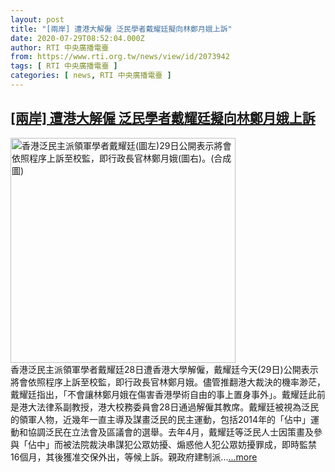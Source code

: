 ```yaml
---
layout: post
title: "[兩岸] 遭港大解僱 泛民學者戴耀廷擬向林鄭月娥上訴"
date: 2020-07-29T08:52:04.000Z
author: RTI 中央廣播電臺
from: https://www.rti.org.tw/news/view/id/2073942
tags: [ RTI 中央廣播電臺 ]
categories: [ news, RTI 中央廣播電臺 ]
---
```

<!--1596012724000-->
[[兩岸] 遭港大解僱 泛民學者戴耀廷擬向林鄭月娥上訴](https://www.rti.org.tw/news/view/id/2073942)
------

<div>
<img src="https://static.rti.org.tw/assets/thumbnails/2020/07/29/e29f29d3d48a291fe39c2afc4669ce07.jpg" width="360" alt="香港泛民主派領軍學者戴耀廷(圖左)29日公開表示將會依照程序上訴至校監，即行政長官林鄭月娥(圖右)。(合成圖)" title="香港泛民主派領軍學者戴耀廷(圖左)29日公開表示將會依照程序上訴至校監，即行政長官林鄭月娥(圖右)。(合成圖)"><br>香港泛民主派領軍學者戴耀廷28日遭香港大學解僱，戴耀廷今天(29日)公開表示將會依照程序上訴至校監，即行政長官林鄭月娥。儘管推翻港大裁決的機率渺茫，戴耀廷指出，「不會讓林鄭月娥在傷害香港學術自由的事上置身事外」。戴耀廷此前是港大法律系副教授，港大校務委員會28日通過解僱其教席。戴耀廷被視為泛民的領軍人物，近幾年一直主導及謀畫泛民的民主運動，包括2014年的「佔中」運動和協調泛民在立法會及區議會的選舉。去年4月，戴耀廷等泛民人士因策畫及參與「佔中」而被法院裁決串謀犯公眾妨擾、煽惑他人犯公眾妨擾罪成，即時監禁16個月，其後獲准交保外出，等候上訴。親政府建制派...<a target="_blank" href="https://www.rti.org.tw/news/view/id/2073942">...more</a>
</div>
